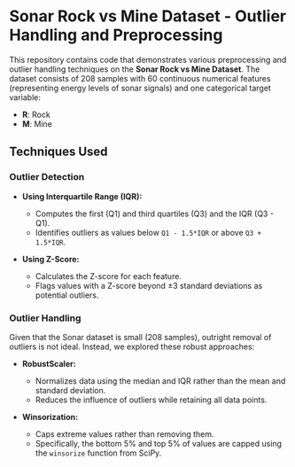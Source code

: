 # Sonar Rock vs Mine Dataset - Outlier Handling and Preprocessing

This repository contains code that demonstrates various preprocessing and outlier handling techniques on the **Sonar Rock vs Mine Dataset**. The dataset consists of 208 samples with 60 continuous numerical features (representing energy levels of sonar signals) and one categorical target variable:
- **R**: Rock
- **M**: Mine

## Techniques Used

### Outlier Detection
- **Using Interquartile Range (IQR):**  
  - Computes the first (Q1) and third quartiles (Q3) and the IQR (Q3 - Q1).
  - Identifies outliers as values below `Q1 - 1.5*IQR` or above `Q3 + 1.5*IQR`.

- **Using Z-Score:**  
  - Calculates the Z-score for each feature.
  - Flags values with a Z-score beyond ±3 standard deviations as potential outliers.

### Outlier Handling
Given that the Sonar dataset is small (208 samples), outright removal of outliers is not ideal. Instead, we explored these robust approaches:
- **RobustScaler:**  
  - Normalizes data using the median and IQR rather than the mean and standard deviation.
  - Reduces the influence of outliers while retaining all data points.
  
- **Winsorization:**  
  - Caps extreme values rather than removing them.
  - Specifically, the bottom 5% and top 5% of values are capped using the `winsorize` function from SciPy.
